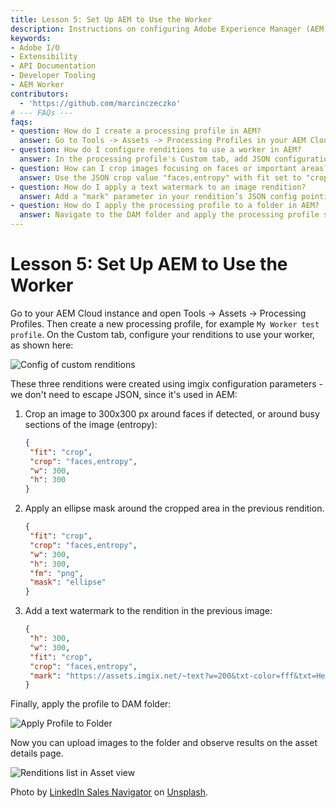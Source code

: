 ```yaml
---
title: Lesson 5: Set Up AEM to Use the Worker
description: Instructions on configuring Adobe Experience Manager (AEM) to use a custom worker for image processing via processing profiles and renditions.
keywords:
- Adobe I/O
- Extensibility
- API Documentation
- Developer Tooling
- AEM Worker
contributors:
  - 'https://github.com/marcinczeczko'
# --- FAQs ---
faqs:
- question: How do I create a processing profile in AEM?
  answer: Go to Tools -> Assets -> Processing Profiles in your AEM Cloud instance and create a new profile with a custom name.
- question: How do I configure renditions to use a worker in AEM?
  answer: In the processing profile's Custom tab, add JSON configuration for image transformations specifying your worker’s parameters.
- question: How can I crop images focusing on faces or important areas?
  answer: Use the JSON crop value "faces,entropy" with fit set to "crop" and specify your desired width and height.
- question: How do I apply a text watermark to an image rendition?
  answer: Add a "mark" parameter in your rendition’s JSON config pointing to the watermark URL with desired text and style.
- question: How do I apply the processing profile to a folder in AEM?
  answer: Navigate to the DAM folder and apply the processing profile so new uploads automatically use the configured renditions.
---
```

# Lesson 5: Set Up AEM to Use the Worker

Go to your AEM Cloud instance and open Tools -> Assets -> Processing Profiles. Then create a new processing profile, for example `My Worker test profile`. On the Custom tab, configure your renditions to use your worker, as shown here:

![Config of custom renditions](assets/processing-profile-1800.png)

These three renditions were created using imgix configuration parameters - we don't need to escape JSON, since it's used in AEM:

1. Crop an image to 300x300 px around faces if detected, or around busy sections of the image (entropy):
   
   ```json
   {
    "fit": "crop",
    "crop": "faces,entropy",
    "w": 300,
    "h": 300
   }
   ```

2. Apply an ellipse mask around the cropped area in the previous rendition.
   
   ```json
   {
    "fit": "crop",
    "crop": "faces,entropy",
    "w": 300,
    "h": 300,
    "fm": "png",
    "mask": "ellipse"
   }
   ```

3. Add a text watermark to the rendition in the previous image:
   
   ```json
   {
    "h": 300,
    "w": 300,
    "fit": "crop",
    "crop": "faces,entropy",
    "mark": "https://assets.imgix.net/~text?w=200&txt-color=fff&txt=Hello+world&txt-size=16&txt-lead=0&txt-pad=15&bg=80002228&txt-font=Avenir-Heavy"
   }
   ```

Finally, apply the profile to DAM folder:

![Apply Profile to Folder](assets/apply-profile-to-folder.png)

Now you can upload images to the folder and observe results on the asset details page.

![Renditions list in Asset view](assets/worker-results.png) 

Photo by [LinkedIn Sales Navigator](https://unsplash.com/@linkedinsalesnavigator?utm_source=unsplash&amp;utm_medium=referral&amp;utm_content=creditCopyText) on [Unsplash](https://unsplash.com/s/photos/women-sitting?utm_source=unsplash&amp;utm_medium=referral&amp;utm_content=creditCopyText).
